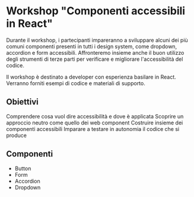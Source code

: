 # Workshop "Componenti accessibili in React"

Durante il workshop, i partecipanti impareranno a sviluppare alcuni dei più comuni componenti presenti in tutti i design system, come dropdown, accordion e form accessibili. Affronteremo insieme anche il buon utilizzo degli strumenti di terze parti per verificare e migliorare l'accessibilità del codice.

Il workshop è destinato a developer con esperienza basilare in React. Verranno forniti esempi di codice e materiali di supporto.

## Obiettivi
Comprendere cosa vuol dire accessibilità e dove è applicata
Scoprire un approccio neutro come quello dei web component
Costruire insieme dei componenti accessibili
Imparare a testare in autonomia il codice che si produce

## Componenti
- Button
- Form
- Accordion
- Dropdown